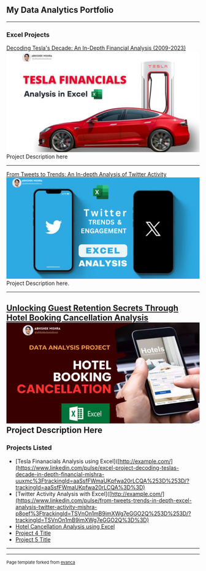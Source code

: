 ## My Data Analytics Portfolio

---

### Excel Projects

[Decoding Tesla's Decade: An In-Depth Financial Analysis (2009-2023)](https://www.linkedin.com/pulse/excel-project-decoding-teslas-decade-in-depth-financial-mishra-uuxmc%3FtrackingId=aaSsfFWmaUKpfwa20rLCQA%253D%253D/?trackingId=aaSsfFWmaUKpfwa20rLCQA%3D%3D)
<img src="images/Tesla Coverpage.png"/>
Project Description here

---
[From Tweets to Trends: An In-depth Analysis of Twitter Activity](https://www.linkedin.com/pulse/from-tweets-trends-in-depth-excel-analysis-twitter-activity-mishra-p8oef%3FtrackingId=TSVnOn1mB9imXWg7eGGO2Q%253D%253D/?trackingId=TSVnOn1mB9imXWg7eGGO2Q%3D%3D) <br>
<img src="images/Twitter Cover Page.png"/>
Project Description here.

---
[Unlocking Guest Retention Secrets Through Hotel Booking Cancellation Analysis](https://www.linkedin.com/pulse/excel-rescue-data-analysis-project-unlocking-guest-retention-mishra-snwof%3FtrackingId=pFFCZVwDON2oHjnkEYgRIw%253D%253D/?trackingId=pFFCZVwDON2oHjnkEYgRIw%3D%3D)
<img src="images/Hotel Booking Cancellation Cover page.png">
Project Description Here
---

### Projects Listed

- [Tesla Finanacials Analysis using Excel]([http://example.com/](https://www.linkedin.com/pulse/excel-project-decoding-teslas-decade-in-depth-financial-mishra-uuxmc%3FtrackingId=aaSsfFWmaUKpfwa20rLCQA%253D%253D/?trackingId=aaSsfFWmaUKpfwa20rLCQA%3D%3D)
- [Twitter Activity Analysis with Excel]([http://example.com/](https://www.linkedin.com/pulse/from-tweets-trends-in-depth-excel-analysis-twitter-activity-mishra-p8oef%3FtrackingId=TSVnOn1mB9imXWg7eGGO2Q%253D%253D/?trackingId=TSVnOn1mB9imXWg7eGGO2Q%3D%3D)
- [Hotel Cancellation Analysis using Excel](https://www.linkedin.com/pulse/excel-rescue-data-analysis-project-unlocking-guest-retention-mishra-snwof%3FtrackingId=pFFCZVwDON2oHjnkEYgRIw%253D%253D/?trackingId=pFFCZVwDON2oHjnkEYgRIw%3D%3D)
- [Project 4 Title](http://example.com/)
- [Project 5 Title](http://example.com/)

---




---
<p style="font-size:11px">Page template forked from <a href="https://github.com/evanca/quick-portfolio">evanca</a></p>
<!-- Remove above link if you don't want to attibute -->
